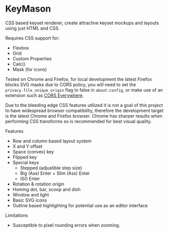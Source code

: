 # KeyMason
CSS based keyset renderer, create attractive keyset mockups and layouts using just HTML and CSS.

Requires CSS support for:
- Flexbox
- Grid
- Custom Properties
- Calc()
- Mask (for icons)

Tested on Chrome and Firefox, for local development the latest Firefox blocks SVG masks due to CORS policy, you will need to set the `privacy.file_unique_origin` flag to false in `about:config`, or make use of an extension such as [CORS Everywhere](https://addons.mozilla.org/en-CA/firefox/addon/cors-everywhere/).

Due to the bleeding edge CSS features utilized it is not a goal of this project to have widespread browser compatibility, therefore the development target is the latest Chrome and Firefox browser. Chrome has sharper results when performing CSS transforms so is recommended for best visual quality.

Features
- Row and column based layout system
- X and Y offset
- Space (convex) key
- Flipped key
- Special keys
  - Stepped (adjustible step size)
  - Big (Ass) Enter + Slim (Ass) Enter
  - ISO Enter
- Rotation & rotation origin
- Homing dot, bar, scoop and dish
- Window and light
- Basic SVG icons
- Outline based highlighting for potential use as an editor interface

Limitations
- Susceptible to pixel rounding errors when zooming.
